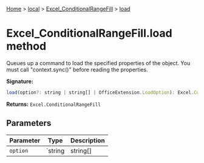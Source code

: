 [Home](./index) &gt; [local](local.md) &gt; [Excel\_ConditionalRangeFill](local.excel_conditionalrangefill.md) &gt; [load](local.excel_conditionalrangefill.load.md)

# Excel\_ConditionalRangeFill.load method

Queues up a command to load the specified properties of the object. You must call "context.sync()" before reading the properties.

**Signature:**
```javascript
load(option?: string | string[] | OfficeExtension.LoadOption): Excel.ConditionalRangeFill;
```
**Returns:** `Excel.ConditionalRangeFill`

## Parameters

|  Parameter | Type | Description |
|  --- | --- | --- |
|  `option` | `string | string[] | OfficeExtension.LoadOption` |  |

